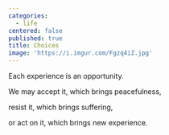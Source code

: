 ```yaml
---
categories:
  - life
centered: false
published: true
title: Choices
image: 'https://i.imgur.com/Fgzq4iZ.jpg'
---
```


Each experience
is an opportunity.

We may accept it,
which brings
peacefulness,

resist it,
which brings
suffering,

or act on it,
which brings
new experience.